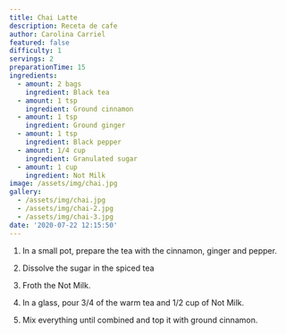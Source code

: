 ```yaml
---
title: Chai Latte
description: Receta de cafe
author: Carolina Carriel
featured: false
difficulty: 1
servings: 2
preparationTime: 15
ingredients:
  - amount: 2 bags
    ingredient: Black tea
  - amount: 1 tsp
    ingredient: Ground cinnamon
  - amount: 1 tsp
    ingredient: Ground ginger
  - amount: 1 tsp
    ingredient: Black pepper    
  - amount: 1/4 cup
    ingredient: Granulated sugar
  - amount: 1 cup
    ingredient: Not Milk
image: /assets/img/chai.jpg
gallery:
  - /assets/img/chai.jpg
  - /assets/img/chai-2.jpg
  - /assets/img/chai-3.jpg
date: '2020-07-22 12:15:50'
---
```

1. In a small pot, prepare the tea with the cinnamon, ginger and pepper.

2. Dissolve the sugar in the spiced tea

3. Froth the Not Milk.

4. In a glass, pour 3/4 of the warm tea and 1/2 cup of Not Milk.

5. Mix everything until combined and top it with ground cinnamon.

